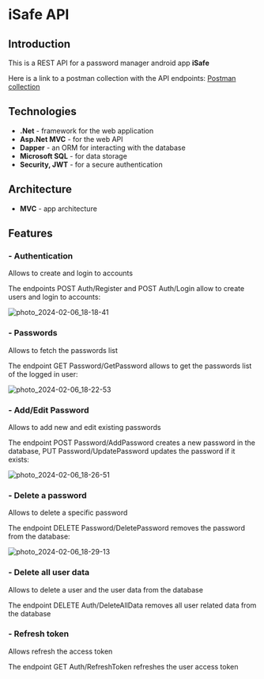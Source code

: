# iSafe API

## Introduction
This is a REST API for a password manager android app **iSafe**

Here is a link to a postman collection with the API endpoints: [Postman collection](https://drive.google.com/file/d/1SwA90HSGaPAYAtFPrSSgw3JaY2MKbChJ/view?usp=sharing)

## Technologies
- **.Net** - framework for the web application
- **Asp.Net MVC** - for the web API
- **Dapper** - an ORM for interacting with the database
- **Microsoft SQL** - for data storage
- **Security, JWT** - for a secure authentication

## Architecture
- **MVC** - app architecture

## Features
### - Authentication
Allows to create and login to accounts

The endpoints POST Auth/Register and POST Auth/Login allow to create users and login to accounts:

![photo_2024-02-06_18-18-41](https://github.com/DanielJshn/iSafeAPI/assets/134506544/7e014eae-0024-406d-9cdf-58e5aae0381e)

### - Passwords
Allows to fetch the passwords list

The endpoint GET Password/GetPassword allows to get the passwords list of the logged in user:

![photo_2024-02-06_18-22-53](https://github.com/DanielJshn/iSafeAPI/assets/134506544/9349e3f3-ab80-45d5-b3ad-2e4b0cf2954b)

### - Add/Edit Password
Allows to add new and edit existing passwords

The endpoint POST Password/AddPassword creates a new password in the database,  PUT Password/UpdatePassword updates the password if it exists:

![photo_2024-02-06_18-26-51](https://github.com/DanielJshn/iSafeAPI/assets/134506544/3ec17194-a93f-43bd-bab7-ece037b21a18)

### - Delete a password
Allows to delete a specific password

The endpoint DELETE Password/DeletePassword removes the password from the database:

![photo_2024-02-06_18-29-13](https://github.com/DanielJshn/iSafeAPI/assets/134506544/261d0391-1f60-4352-816b-1d676af72d9c)

### - Delete all user data
Allows to delete a user and the user data from the database

The endpoint DELETE Auth/DeleteAllData removes all user related data from the database

### - Refresh token
Allows refresh the access token

The endpoint GET Auth/RefreshToken refreshes the user access token
